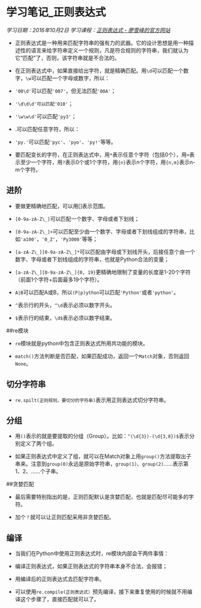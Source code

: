﻿# 学习笔记_正则表达式
*学习日期：2016年10月2日*
*学习课程：[正则表达式 - 廖雪峰的官方网站](http://www.liaoxuefeng.com/wiki/0014316089557264a6b348958f449949df42a6d3a2e542c000/00143193331387014ccd1040c814dee8b2164bb4f064cff000)*

- 正则表达式是一种用来匹配字符串的强有力的武器。它的设计思想是用一种描述性的语言来给字符串定义一个规则，凡是符合规则的字符串，我们就认为它“匹配”了，否则，该字符串就是不合法的。

- 在正则表达式中，如果直接给出字符，就是精确匹配。用`\d`可以匹配一个数字，`\w`可以匹配一个字母或数字，所以：

 - `'00\d'`可以匹配`'007'`，但无法匹配`'00A'`；

 - `'\d\d\d'可以匹配'010'`；

 - `'\w\w\d'`可以匹配`'py3'`；

 - .可以匹配任意字符，所以：

- `'py.'`可以匹配`'pyc'`、`'pyo'`、`'py!'`等等。
- 要匹配变长的字符，在正则表达式中，用`*`表示任意个字符（包括0个），用`+`表示至少一个字符，用`?`表示0个或1个字符，用`{n}`表示n个字符，用`{n,m}`表示n-m个字符。

## 进阶

- 要做更精确地匹配，可以用[]表示范围。
 - `[0-9a-zA-Z\_]`可以匹配一个数字、字母或者下划线；

 - `[0-9a-zA-Z\_]+`可以匹配至少由一个数字、字母或者下划线组成的字符串，比如`'a100'`，`'0_Z'`，`'Py3000'`等等；

 - `[a-zA-Z\_][0-9a-zA-Z\_]*`可以匹配由字母或下划线开头，后接任意个由一个数字、字母或者下划线组成的字符串，也就是Python合法的变量；

 - `[a-zA-Z\_][0-9a-zA-Z\_]{0, 19}`更精确地限制了变量的长度是1-20个字符（前面1个字符+后面最多19个字符）。
- `A|B`可以匹配A或B，所以`(P|p)ython`可以匹配`'Python'`或者`'python'`。

- `^`表示行的开头，`^\d`表示必须以数字开头。

- `$`表示行的结束，`\d$`表示必须以数字结束。

##re模块

- `re`模块就是python中包含正则表达式所用共功能的模块。

- `match()`方法判断是否匹配，如果匹配成功，返回一个`Match`对象，否则返回`None`。

## 切分字符串

- `re.spilt(正则规则，要切分的字符串)`表示用正则表达式切分字符串。

## 分组

- 用`()`表示的就是要提取的分组（Group）。比如：`^(\d{3})-(\d{3,8})$`表示分别定义了两个组。

- 如果正则表达式中定义了组，就可以在Match对象上用`group()`方法提取出子串来。注意到`group(0)`永远是原始字符串，`group(1)`、`group(2)`……表示第1、2、……个子串。

##贪婪匹配

- 最后需要特别指出的是，正则匹配默认是贪婪匹配，也就是匹配尽可能多的字符。

- 加个`？`就可以让正则匹配采用非贪婪匹配。

## 编译

- 当我们在Python中使用正则表达式时，re模块内部会干两件事情：

 - 编译正则表达式，如果正则表达式的字符串本身不合法，会报错；

 - 用编译后的正则表达式去匹配字符串。

- 可以使用`re.compile(正则表达式）`预先编译，接下来重复使用的时候就不用编译这个步骤了，直接匹配就可以了。
 